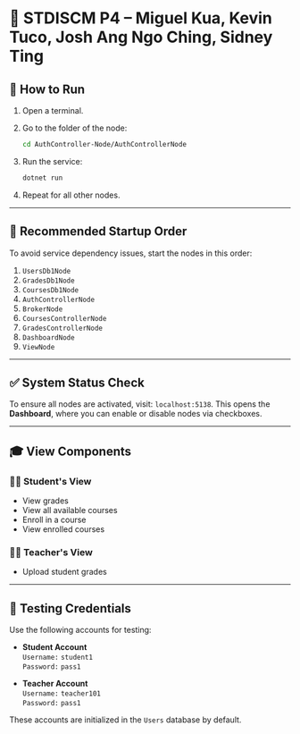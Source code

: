 # 🧪 STDISCM P4 – Miguel Kua, Kevin Tuco, Josh Ang Ngo Ching, Sidney Ting

## 🚀 How to Run

1. Open a terminal.
2. Go to the folder of the node:

    ```bash
    cd AuthController-Node/AuthControllerNode
    ```

3. Run the service:

    ```bash
    dotnet run
    ```

4. Repeat for all other nodes.

---

## 📌 Recommended Startup Order

To avoid service dependency issues, start the nodes in this order:

1. `UsersDb1Node`
2. `GradesDb1Node`
3. `CoursesDb1Node`
4. `AuthControllerNode`
5. `BrokerNode`
6. `CoursesControllerNode`
7. `GradesControllerNode`
8. `DashboardNode`
9. `ViewNode`

---


## ✅ System Status Check

To ensure all nodes are activated, visit: ```localhost:5138```. This opens the **Dashboard**, where you can enable or disable nodes via checkboxes.

---

## 🎓 View Components

### 👨‍🎓 Student's View
- View grades
- View all available courses
- Enroll in a course
- View enrolled courses

### 👨‍🏫 Teacher's View
- Upload student grades

---

## 🔐 Testing Credentials

Use the following accounts for testing:

- **Student Account**  
  `Username:` `student1`  
  `Password:` `pass1`

- **Teacher Account**  
  `Username:` `teacher101`  
  `Password:` `pass1`

These accounts are initialized in the `Users` database by default.
